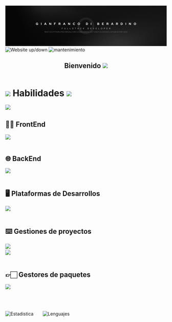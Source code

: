 ![image](https://github.com/GianfrancoD/GianfrancoD/blob/main/GianFranco%20Di%20Berardino.png)
![Website up/down](https://img.shields.io/website-up-down-green-red/http/web)
![mantenimiento](https://img.shields.io/badge/Maintained%3F-yes-red.svg)

<body>
   <header> 
    <nav>
      <h1 align="center">
         Bienvenido <img src="https://media.giphy.com/media/hvRJCLFzcasrR4ia7z/giphy.gif" width="35">
      </h1>
    </nav>
  </header>

  <h1>
    <img src = "https://media2.giphy.com/media/QssGEmpkyEOhBCb7e1/giphy.gif?cid=ecf05e47a0n3gi1bfqntqmob8g9aid1oyj2wr3ds3mg700bl&rid=giphy.gif" width = 25px />
      Habilidades
     <img src = "https://media2.giphy.com/media/QssGEmpkyEOhBCb7e1/giphy.gif?cid=ecf05e47a0n3gi1bfqntqmob8g9aid1oyj2wr3ds3mg700bl&rid=giphy.gif" width = 25px />
  </h1>
  
  <img src = "https://skillicons.dev/icons?i=github,git,githubactions" width = 120px>
  
  <main>
    <section>
      <h2>👨‍💻 FrontEnd</h2>
      <article>
        <img src = "https://skillicons.dev/icons?i=html,css,js,ts,react,materialui,tailwind,styledcomponents" width = 300px align=center>
      </article>
      <br/>
      <h2>🌐 BackEnd</h2>
      <article>
        <img src = "https://skillicons.dev/icons?i=python,flask,postgres" width = 120px>
      </article>
      <br/>
      <h2>🖥 Plataformas de Desarrollos</h2>
      <article>
        <img src = "https://skillicons.dev/icons?i=aws,docker,vercel" width = 120px>
      </article>
      <br/>
      <h2>⌨️ Gestiones de proyectos</h2>
      <article>
        <img src = "https://skillicons.dev/icons?i=discord,notion" width = 80px> <br/>
         <img src = "https://img.shields.io/badge/Jira-0052CC?style=for-the-badge&logo=Jira&logoColor=white" />
      </article>
       <br/>
      <h2>👉🏻 Gestores de paquetes</h2>
      <article>
        <img src = "https://skillicons.dev/icons?i=yarn,npm" width = 80px>
      </article>
       <br/>
       <br/>
       <br/>
    </section>
  </main>

</body>

 ![Estadistica](https://github-readme-stats.vercel.app/api?username=GianfrancoD&include_all_commits=true&count_private=true&show_icons=true&line_height=20&theme=blue-green) &ensp;&ensp;&ensp;
 ![Lenguajes](https://github-readme-stats.vercel.app/api/top-langs/?username=GianfrancoD&theme=blue-green)


